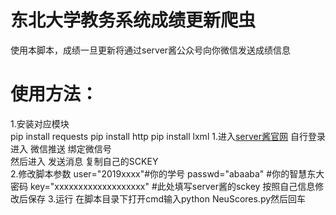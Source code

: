 # 东北大学教务系统成绩更新爬虫   
使用本脚本，成绩一旦更新将通过server酱公众号向你微信发送成绩信息  
# 使用方法：  
  1.安装对应模块  
   pip install requests
   pip install http
   pip install lxml
  1.进入[server酱官网](http://sc.ftqq.com/) 自行登录  
   进入 微信推送 绑定微信号  
   然后进入 发送消息 复制自己的SCKEY    
  2.修改脚本参数
   user="2019xxxx"#你的学号
   passwd="abaaba" #你的智慧东大密码
   key="xxxxxxxxxxxxxxxxxxx" #此处填写server酱的sckey
   按照自己信息修改后保存
  3.运行
   在脚本目录下打开cmd输入python NeuScores.py然后回车
